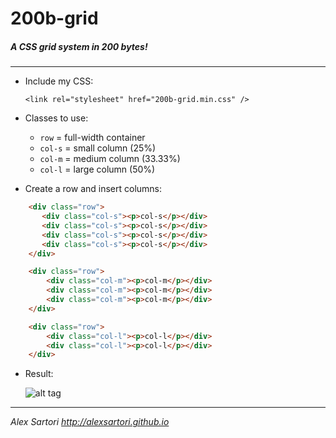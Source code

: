 # 200b-grid
##### A CSS grid system in 200 bytes!

---

- Include my CSS:

    `<link rel="stylesheet" href="200b-grid.min.css" />`


- Classes to use:
  - `row` = full-width container
  - `col-s` = small column (25%)
  - `col-m` = medium column (33.33%)
  - `col-l` = large column (50%)
  
  
- Create a row and insert columns:
```html
    <div class="row">
       <div class="col-s"><p>col-s</p></div>
       <div class="col-s"><p>col-s</p></div>
       <div class="col-s"><p>col-s</p></div>
       <div class="col-s"><p>col-s</p></div>
    </div>

    <div class="row">
        <div class="col-m"><p>col-m</p></div>
        <div class="col-m"><p>col-m</p></div>
        <div class="col-m"><p>col-m</p></div>
    </div>

    <div class="row">
        <div class="col-l"><p>col-l</p></div>
        <div class="col-l"><p>col-l</p></div>
    </div>
```


- Result:

    ![alt tag](http://i.imgur.com/H8A1HAS.png)




---
*Alex Sartori http://alexsartori.github.io*
